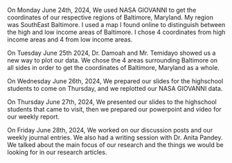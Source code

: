 On Monday June 24th, 2024, We used NASA GIOVANNI to get the coordinates of our respective regions of Baltimore, Maryland. My region was SouthEast Baltimore. I used a map I found online to distinguish between the high and low income areas of Baltimore. I chose 4 coordinates from high income areas and 4 from low income areas.


On Tuesday June 25th 2024, Dr. Damoah and Mr. Temidayo showed us a new way to plot our data. We chose the 4 areas surrounding Baltimore on all sides in order to get the coordinates of Baltimore, Maryland as a whole.


On Wednesday June 26th, 2024, We prepared our slides for the highschool students to come on Thursday, and we replotted our NASA GIOVANNI data.


On Thursday June 27th, 2024, We presented our slides to the highschool students that came to visit, then we prepared our powerpoint and video for our weekly report.


On Friday June 28th, 2024, We worked on our discussion posts and our weekly journal entries. We also had a writing session with Dr. Anita Pandey. We talked about the main focus of our research and the things we would be looking for in our research articles. 

